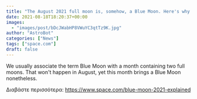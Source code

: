 ```yaml
---
title: "The August 2021 full moon is, somehow, a Blue Moon. Here's why."
date: 2021-08-18T18:20:37+00:00
images:
  - "images/post/bDcJWabHP8VWuYC3qtTz9K.jpg"
author: "AstroBot"
categories: ["News"]
tags: ["space.com"]
draft: false
---
```


We usually associate the term Blue Moon with a month containing two full moons. That won't happen in August, yet this month brings a Blue Moon nonetheless. 

Διαβάστε περισσότερα: https://www.space.com/blue-moon-2021-explained

